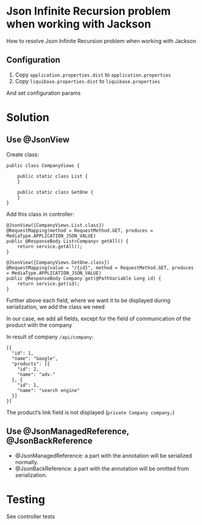 # Json Infinite Recursion problem when working with Jackson

How to resolve Json Infinite Recursion problem when working with Jackson

## Configuration

1. Copy `application.properties.dist` to `application.properties` 
2. Copy `liquibase.properties.dist` to `liquibase.properties`

And set configuration params

# Solution

## Use @JsonView

Create class:

```
public class CompanyViews {

    public static class List {
    }

    public static class GetOne {
    }
}
```

Add this class in controller:

```
@JsonView({CompanyViews.List.class})
@RequestMapping(method = RequestMethod.GET, produces = MediaType.APPLICATION_JSON_VALUE)
public @ResponseBody List<Company> getAll() {
    return service.getAll();
}

@JsonView({CompanyViews.GetOne.class})
@RequestMapping(value = "/{id}", method = RequestMethod.GET, produces = MediaType.APPLICATION_JSON_VALUE)
public @ResponseBody Company get(@PathVariable Long id) {
    return service.get(id);
}
```

Further above each field, where we want it to be displayed during serialization, we add the class we need

In our case, we add all fields, except for the field of communication of the product with the company

In result of company `/api/company`:

```
[{
  "id": 1,
  "name": "Google",
  "products": [{
    "id": 2,
    "name": "adv."
  }, {
    "id": 1,
    "name": "search engine"
  }]
}]
```

The product’s link field is not displayed (`private Company company;`)

## Use @JsonManagedReference, @JsonBackReference

- @JsonManagedReference: a part with the annotation will be serialized normally.
- @JsonBackReference: a part with the annotation will be omitted from serialization.

# Testing 

See controller tests